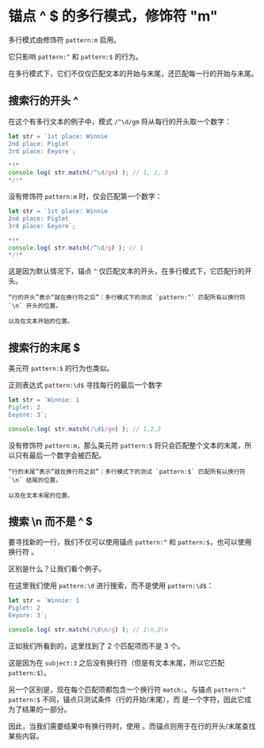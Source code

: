 # 锚点 ^ $ 的多行模式，修饰符 "m"

多行模式由修饰符 `pattern:m` 启用。

它只影响 `pattern:^` 和 `pattern:$` 的行为。

在多行模式下，它们不仅仅匹配文本的开始与末尾，还匹配每一行的开始与末尾。

## 搜索行的开头 ^

在这个有多行文本的例子中，模式 `/^\d/gm` 将从每行的开头取一个数字：

```js
let str = `1st place: Winnie
2nd place: Piglet
3rd place: Eeyore`;

*!*
console.log( str.match(/^\d/gm) ); // 1, 2, 3
*/!*
```

没有修饰符 `pattern:m` 时，仅会匹配第一个数字：

```js
let str = `1st place: Winnie
2nd place: Piglet
3rd place: Eeyore`;

*!*
console.log( str.match(/^\d/g) ); // 1
*/!*
```

这是因为默认情况下，锚点 `^` 仅匹配文本的开头，在多行模式下，它匹配行的开头。

```smart
“行的开头”表示“就在换行符之后”：多行模式下的测试 `pattern:^` 匹配所有以换行符 `\n` 开头的位置。

以及在文本开始的位置。
```

## 搜索行的末尾 $

美元符 `pattern:$` 的行为也类似。

正则表达式 `pattern:\d$` 寻找每行的最后一个数字

```js
let str = `Winnie: 1
Piglet: 2
Eeyore: 3`;

console.log( str.match(/\d$/gm) ); // 1,2,3
```

没有修饰符 `pattern:m`，那么美元符 `pattern:$` 将只会匹配整个文本的末尾，所以只有最后一个数字会被匹配。

```smart
“行的末尾”表示“就在换行符之前”：多行模式下的测试 `pattern:$` 匹配所有以换行符 `\n` 结尾的位置。

以及在文本末尾的位置。
```

## 搜索 \n 而不是 ^ $

要寻找新的一行，我们不仅可以使用锚点 `pattern:^` 和 `pattern:$`，也可以使用换行符 。

区别是什么？让我们看个例子。

在这里我们使用 `pattern:\d` 进行搜索，而不是使用 `pattern:\d$`：

```js
let str = `Winnie: 1
Piglet: 2
Eeyore: 3`;

console.log( str.match(/\d\n/g) ); // 1\n,2\n
```

正如我们所看到的，这里找到了 2 个匹配项而不是 3 个。

这是因为在 `subject:3` 之后没有换行符（但是有文本末尾，所以它匹配 `pattern:$`）。

另一个区别是，现在每个匹配项都包含一个换行符 `match:`。与锚点 `pattern:^` `pattern:$` 不同，锚点只测试条件（行的开始/末尾），而  是一个字符，因此它成为了结果的一部分。

因此，当我们需要结果中有换行符时，使用 。而锚点则用于在行的开头/末尾查找某些内容。
